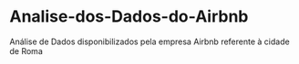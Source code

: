 # Analise-dos-Dados-do-Airbnb
Análise de Dados disponibilizados pela empresa Airbnb referente à cidade de Roma
